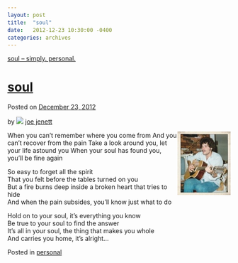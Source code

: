 ```yaml
---
layout: post
title:  "soul"
date:   2012-12-23 10:30:00 -0400
categories: archives
---
```

[soul – simply. personal.](https://simply.personal.jenett.org/soul/)

# [soul](https://simply.personal.jenett.org/soul/ "Permalink to soul")

Posted on [December 23, 2012](https://simply.personal.jenett.org/soul/ "10:30 am")

by ![](https://secure.gravatar.com/avatar/0bf0445b4e4b39f830b186b7e23195a1?s=40&d=identicon&r=pg) [joe jenett](https://simply.personal.jenett.org/author/admin/ "View all posts by joe jenett")
<div style="position:relative;float:right;">
<img src="/images/soul.jpg" alt="soul" />  
</div>
When you can’t remember where you come from  
And you can’t recover from the pain  
Take a look around you, let your life astound you  
When your soul has found you, you’ll be fine again

So easy to forget all the spirit  
That you felt before the tables turned on you  
But a fire burns deep inside a broken heart that tries to hide  
And when the pain subsides, you’ll know just what to do

Hold on to your soul, it’s everything you know  
Be true to your soul to find the answer  
It’s all in your soul, the thing that makes you whole  
And carries you home, it’s alright…

Posted in [personal](https://simply.personal.jenett.org/category/personal/)
